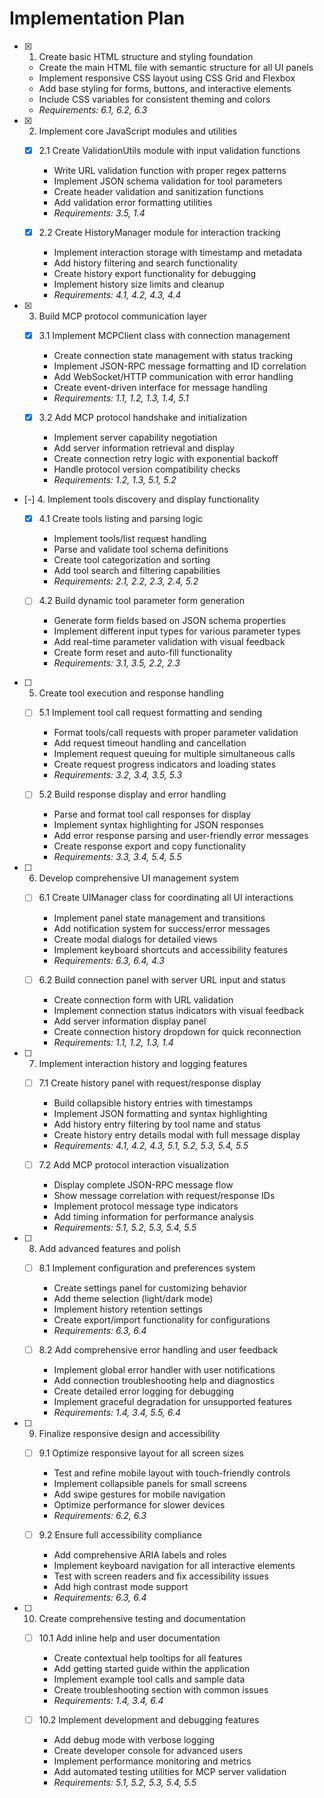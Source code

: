 # Implementation Plan

- [x] 1. Create basic HTML structure and styling foundation





  - Create the main HTML file with semantic structure for all UI panels
  - Implement responsive CSS layout using CSS Grid and Flexbox
  - Add base styling for forms, buttons, and interactive elements
  - Include CSS variables for consistent theming and colors
  - _Requirements: 6.1, 6.2, 6.3_

- [x] 2. Implement core JavaScript modules and utilities





  - [x] 2.1 Create ValidationUtils module with input validation functions


    - Write URL validation function with proper regex patterns
    - Implement JSON schema validation for tool parameters
    - Create header validation and sanitization functions
    - Add validation error formatting utilities
    - _Requirements: 3.5, 1.4_

  - [x] 2.2 Create HistoryManager module for interaction tracking


    - Implement interaction storage with timestamp and metadata
    - Add history filtering and search functionality
    - Create history export functionality for debugging
    - Implement history size limits and cleanup
    - _Requirements: 4.1, 4.2, 4.3, 4.4_

- [x] 3. Build MCP protocol communication layer




  - [x] 3.1 Implement MCPClient class with connection management


    - Create connection state management with status tracking
    - Implement JSON-RPC message formatting and ID correlation
    - Add WebSocket/HTTP communication with error handling
    - Create event-driven interface for message handling
    - _Requirements: 1.1, 1.2, 1.3, 1.4, 5.1_

  - [x] 3.2 Add MCP protocol handshake and initialization


    - Implement server capability negotiation
    - Add server information retrieval and display
    - Create connection retry logic with exponential backoff
    - Handle protocol version compatibility checks
    - _Requirements: 1.2, 1.3, 5.1, 5.2_

- [-] 4. Implement tools discovery and display functionality



  - [x] 4.1 Create tools listing and parsing logic


    - Implement tools/list request handling
    - Parse and validate tool schema definitions
    - Create tool categorization and sorting
    - Add tool search and filtering capabilities
    - _Requirements: 2.1, 2.2, 2.3, 2.4, 5.2_

  - [ ] 4.2 Build dynamic tool parameter form generation


    - Generate form fields based on JSON schema properties
    - Implement different input types for various parameter types
    - Add real-time parameter validation with visual feedback
    - Create form reset and auto-fill functionality
    - _Requirements: 3.1, 3.5, 2.2, 2.3_

- [ ] 5. Create tool execution and response handling
  - [ ] 5.1 Implement tool call request formatting and sending
    - Format tools/call requests with proper parameter validation
    - Add request timeout handling and cancellation
    - Implement request queuing for multiple simultaneous calls
    - Create request progress indicators and loading states
    - _Requirements: 3.2, 3.4, 3.5, 5.3_

  - [ ] 5.2 Build response display and error handling
    - Parse and format tool call responses for display
    - Implement syntax highlighting for JSON responses
    - Add error response parsing and user-friendly error messages
    - Create response export and copy functionality
    - _Requirements: 3.3, 3.4, 5.4, 5.5_

- [ ] 6. Develop comprehensive UI management system
  - [ ] 6.1 Create UIManager class for coordinating all UI interactions
    - Implement panel state management and transitions
    - Add notification system for success/error messages
    - Create modal dialogs for detailed views
    - Implement keyboard shortcuts and accessibility features
    - _Requirements: 6.3, 6.4, 4.3_

  - [ ] 6.2 Build connection panel with server URL input and status
    - Create connection form with URL validation
    - Implement connection status indicators with visual feedback
    - Add server information display panel
    - Create connection history dropdown for quick reconnection
    - _Requirements: 1.1, 1.2, 1.3, 1.4_

- [ ] 7. Implement interaction history and logging features
  - [ ] 7.1 Create history panel with request/response display
    - Build collapsible history entries with timestamps
    - Implement JSON formatting and syntax highlighting
    - Add history entry filtering by tool name and status
    - Create history entry details modal with full message display
    - _Requirements: 4.1, 4.2, 4.3, 5.1, 5.2, 5.3, 5.4, 5.5_

  - [ ] 7.2 Add MCP protocol interaction visualization
    - Display complete JSON-RPC message flow
    - Show message correlation with request/response IDs
    - Implement protocol message type indicators
    - Add timing information for performance analysis
    - _Requirements: 5.1, 5.2, 5.3, 5.4, 5.5_

- [ ] 8. Add advanced features and polish
  - [ ] 8.1 Implement configuration and preferences system
    - Create settings panel for customizing behavior
    - Add theme selection (light/dark mode)
    - Implement history retention settings
    - Create export/import functionality for configurations
    - _Requirements: 6.3, 6.4_

  - [ ] 8.2 Add comprehensive error handling and user feedback
    - Implement global error handler with user notifications
    - Add connection troubleshooting help and diagnostics
    - Create detailed error logging for debugging
    - Implement graceful degradation for unsupported features
    - _Requirements: 1.4, 3.4, 5.5, 6.4_

- [ ] 9. Finalize responsive design and accessibility
  - [ ] 9.1 Optimize responsive layout for all screen sizes
    - Test and refine mobile layout with touch-friendly controls
    - Implement collapsible panels for small screens
    - Add swipe gestures for mobile navigation
    - Optimize performance for slower devices
    - _Requirements: 6.2, 6.3_

  - [ ] 9.2 Ensure full accessibility compliance
    - Add comprehensive ARIA labels and roles
    - Implement keyboard navigation for all interactive elements
    - Test with screen readers and fix accessibility issues
    - Add high contrast mode support
    - _Requirements: 6.3, 6.4_

- [ ] 10. Create comprehensive testing and documentation
  - [ ] 10.1 Add inline help and user documentation
    - Create contextual help tooltips for all features
    - Add getting started guide within the application
    - Implement example tool calls and sample data
    - Create troubleshooting section with common issues
    - _Requirements: 1.4, 3.4, 6.4_

  - [ ] 10.2 Implement development and debugging features
    - Add debug mode with verbose logging
    - Create developer console for advanced users
    - Implement performance monitoring and metrics
    - Add automated testing utilities for MCP server validation
    - _Requirements: 5.1, 5.2, 5.3, 5.4, 5.5_